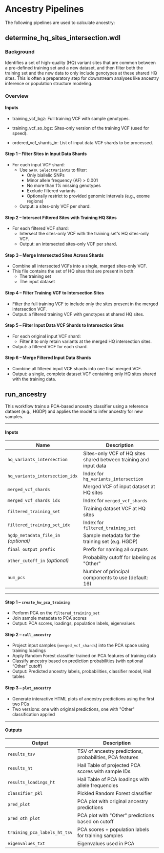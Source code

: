 # Ancestry Pipelines
The following pipelines are used to calculate ancestry:

## determine_hq_sites_intersection.wdl

### Background
Identifies a set of high-quality (HQ) variant sites that are common between a pre-defined training set and a new dataset, and then filter both the training set and the new data to only include genotypes at these shared HQ sites. This is often a preparatory step for downstream analyses like ancestry inference or population structure modeling.

### Overview
#### Inputs

* training_vcf_bgz: Full training VCF with sample genotypes.

* training_vcf_so_bgz: Sites-only version of the training VCF (used for speed).

* ordered_vcf_shards_in: List of input data VCF shards to be processed.

#### Step 1 – Filter Sites in Input Data Shards
- For each input VCF shard:
  - Use `GATK SelectVariants` to filter:
    - Only biallelic SNPs
    - Minor allele frequency (AF) > 0.001
    - No more than 1% missing genotypes
    - Exclude filtered variants
    - Optionally restrict to provided genomic intervals (e.g., exome regions)
  - Output: a sites-only VCF per shard.

#### Step 2 – Intersect Filtered Sites with Training HQ Sites
- For each filtered VCF shard:
  - Intersect the sites-only VCF with the training set's HQ sites-only VCF.
  - Output: an intersected sites-only VCF per shard.

#### Step 3 – Merge Intersected Sites Across Shards
- Combine all intersected VCFs into a single, merged sites-only VCF.
- This file contains the set of HQ sites that are present in both:
  - The training set
  - The input dataset

#### Step 4 – Filter Training VCF to Intersection Sites
- Filter the full training VCF to include only the sites present in the merged intersection VCF.
- Output: a filtered training VCF with genotypes at shared HQ sites.

#### Step 5 – Filter Input Data VCF Shards to Intersection Sites
- For each original input VCF shard:
  - Filter it to only retain variants at the merged HQ intersection sites.
- Output: a filtered VCF for each shard.

#### Step 6 – Merge Filtered Input Data Shards
- Combine all filtered input VCF shards into one final merged VCF.
- Output: a single, complete dataset VCF containing only HQ sites shared with the training data.

## run_ancestry
This workflow trains a PCA-based ancestry classifier using a reference dataset (e.g., HGDP) and applies the model to infer ancestry for new samples.

---

#### Inputs

| Name | Description |
|------|-------------|
| `hq_variants_intersection` | Sites-only VCF of HQ sites shared between training and input data |
| `hq_variants_intersection_idx` | Index for `hq_variants_intersection` |
| `merged_vcf_shards` | Merged VCF of input dataset at HQ sites |
| `merged_vcf_shards_idx` | Index for `merged_vcf_shards` |
| `filtered_training_set` | Training dataset VCF at HQ sites |
| `filtered_training_set_idx` | Index for `filtered_training_set` |
| `hgdp_metadata_file_in` *(optional)* | Sample metadata for the training set (e.g. HGDP) |
| `final_output_prefix` | Prefix for naming all outputs |
| `other_cutoff_in` *(optional)* | Probability cutoff for labeling as "Other" |
| `num_pcs` | Number of principal components to use (default: 16) |

---

#### Step 1 – `create_hw_pca_training`
- Perform PCA on the `filtered_training_set`
- Join sample metadata to PCA scores
- Output: PCA scores, loadings, population labels, eigenvalues

#### Step 2 – `call_ancestry`
- Project input samples (`merged_vcf_shards`) into the PCA space using training loadings
- Apply Random Forest classifier trained on PCA features of training data
- Classify ancestry based on prediction probabilities (with optional “Other” cutoff)
- Output: Predicted ancestry labels, probabilities, classifier model, Hail tables

#### Step 3 – `plot_ancestry`
- Generate interactive HTML plots of ancestry predictions using the first two PCs
- Two versions: one with original predictions, one with "Other" classification applied

---

#### Outputs

| Output | Description |
|--------|-------------|
| `results_tsv` | TSV of ancestry predictions, probabilities, PCA features |
| `results_ht` | Hail Table of projected PCA scores with sample IDs |
| `results_loadings_ht` | Hail Table of PCA loadings with allele frequencies |
| `classifier_pkl` | Pickled Random Forest classifier |
| `pred_plot` | PCA plot with original ancestry predictions |
| `pred_oth_plot` | PCA plot with "Other" predictions based on cutoff |
| `training_pca_labels_ht_tsv` | PCA scores + population labels for training samples |
| `eigenvalues_txt` | Eigenvalues used in PCA |